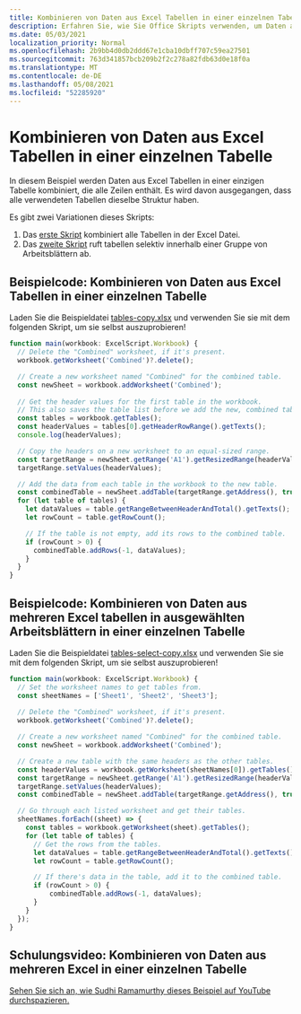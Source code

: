 ```yaml
---
title: Kombinieren von Daten aus Excel Tabellen in einer einzelnen Tabelle
description: Erfahren Sie, wie Sie Office Skripts verwenden, um Daten aus mehreren tabellen Excel in einer einzelnen Tabelle zu kombinieren.
ms.date: 05/03/2021
localization_priority: Normal
ms.openlocfilehash: 2b9bb4d0db2ddd67e1cba10dbff707c59ea27501
ms.sourcegitcommit: 763d341857bcb209b2f2c278a82fdb63d0e18f0a
ms.translationtype: MT
ms.contentlocale: de-DE
ms.lasthandoff: 05/08/2021
ms.locfileid: "52285920"
---
```

# <a name="combine-data-from-multiple-excel-tables-into-a-single-table"></a>Kombinieren von Daten aus Excel Tabellen in einer einzelnen Tabelle

In diesem Beispiel werden Daten aus Excel Tabellen in einer einzigen Tabelle kombiniert, die alle Zeilen enthält. Es wird davon ausgegangen, dass alle verwendeten Tabellen dieselbe Struktur haben.

Es gibt zwei Variationen dieses Skripts:

1. Das [erste Skript](#sample-code-combine-data-from-multiple-excel-tables-into-a-single-table) kombiniert alle Tabellen in der Excel Datei.
1. Das [zweite Skript](#sample-code-combine-data-from-multiple-excel-tables-in-select-worksheets-into-a-single-table) ruft tabellen selektiv innerhalb einer Gruppe von Arbeitsblättern ab.

## <a name="sample-code-combine-data-from-multiple-excel-tables-into-a-single-table"></a>Beispielcode: Kombinieren von Daten aus Excel Tabellen in einer einzelnen Tabelle

Laden Sie die Beispieldatei <a href="tables-copy.xlsx">tables-copy.xlsx</a> und verwenden Sie sie mit dem folgenden Skript, um sie selbst auszuprobieren!

```TypeScript
function main(workbook: ExcelScript.Workbook) {
  // Delete the "Combined" worksheet, if it's present.
  workbook.getWorksheet('Combined')?.delete();

  // Create a new worksheet named "Combined" for the combined table.
  const newSheet = workbook.addWorksheet('Combined');
  
  // Get the header values for the first table in the workbook.
  // This also saves the table list before we add the new, combined table.
  const tables = workbook.getTables();    
  const headerValues = tables[0].getHeaderRowRange().getTexts();
  console.log(headerValues);

  // Copy the headers on a new worksheet to an equal-sized range.
  const targetRange = newSheet.getRange('A1').getResizedRange(headerValues.length-1, headerValues[0].length-1);
  targetRange.setValues(headerValues);

  // Add the data from each table in the workbook to the new table.
  const combinedTable = newSheet.addTable(targetRange.getAddress(), true);
  for (let table of tables) {      
    let dataValues = table.getRangeBetweenHeaderAndTotal().getTexts();
    let rowCount = table.getRowCount();

    // If the table is not empty, add its rows to the combined table.
    if (rowCount > 0) {
      combinedTable.addRows(-1, dataValues);
    }
  }
}
```

## <a name="sample-code-combine-data-from-multiple-excel-tables-in-select-worksheets-into-a-single-table"></a>Beispielcode: Kombinieren von Daten aus mehreren Excel tabellen in ausgewählten Arbeitsblättern in einer einzelnen Tabelle

Laden Sie die Beispieldatei <a href="tables-select-copy.xlsx">tables-select-copy.xlsx</a> und verwenden Sie sie mit dem folgenden Skript, um sie selbst auszuprobieren!

```TypeScript
function main(workbook: ExcelScript.Workbook) {
  // Set the worksheet names to get tables from.
  const sheetNames = ['Sheet1', 'Sheet2', 'Sheet3'];
    
  // Delete the "Combined" worksheet, if it's present.
  workbook.getWorksheet('Combined')?.delete();

  // Create a new worksheet named "Combined" for the combined table.
  const newSheet = workbook.addWorksheet('Combined');

  // Create a new table with the same headers as the other tables.
  const headerValues = workbook.getWorksheet(sheetNames[0]).getTables()[0].getHeaderRowRange().getTexts();
  const targetRange = newSheet.getRange('A1').getResizedRange(headerValues.length-1, headerValues[0].length-1);
  targetRange.setValues(headerValues);
  const combinedTable = newSheet.addTable(targetRange.getAddress(), true);

  // Go through each listed worksheet and get their tables.
  sheetNames.forEach((sheet) => {
    const tables = workbook.getWorksheet(sheet).getTables();     
    for (let table of tables) {
      // Get the rows from the tables.
      let dataValues = table.getRangeBetweenHeaderAndTotal().getTexts();
      let rowCount = table.getRowCount();

      // If there's data in the table, add it to the combined table.
      if (rowCount > 0) {
          combinedTable.addRows(-1, dataValues);
      }
    }
  });
}
```

## <a name="training-video-combine-data-from-multiple-excel-tables-into-a-single-table"></a>Schulungsvideo: Kombinieren von Daten aus mehreren Excel in einer einzelnen Tabelle

[Sehen Sie sich an, wie Sudhi Ramamurthy dieses Beispiel auf YouTube durchspazieren.](https://youtu.be/di-8JukK3Lc)

